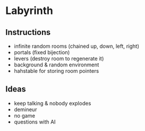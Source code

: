 # Labyrinth

## Instructions 
- infinite random rooms (chained up, down, left, right)
- portals (fixed bijection)
- levers (destroy room to regenerate it)
- background & random environment
- hahstable for storing room pointers

## Ideas
- keep talking & nobody explodes
- demineur
- no game
- questions with AI